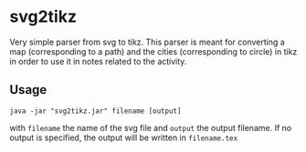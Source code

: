 # svg2tikz

Very simple parser from svg to tikz. This parser is meant for converting a map (corresponding to a path) and the cities (corresponding to circle) in tikz in order to use it in notes related to the activity.

## Usage

  `java -jar "svg2tikz.jar" filename [output]`
  
  with `filename` the name of the svg file and `output` the output filename. If no output is specified, the output will be written in `filename.tex`
